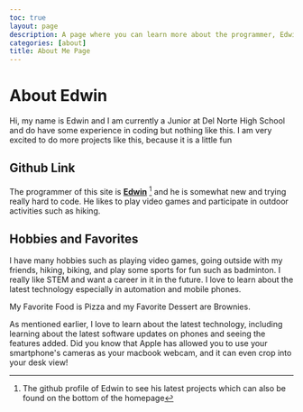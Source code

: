 ```yaml
---
toc: true
layout: page
description: A page where you can learn more about the programmer, Edwin and his activities and hobbies.
categories: [about]
title: About Me Page
---
```

# About Edwin

Hi, my name is Edwin and I am currently a Junior at Del Norte High School and do have some experience in coding but nothing like this. I am very excited to do more projects like this, because it is a little fun

## Github Link

The programmer of this site is **[Edwin](https://github.com/EdwinKuttappi)** [^1] and he is somewhat new and trying really hard to code. He likes to play video games and participate in outdoor activities such as hiking.

[^1]:The github profile of Edwin to see his latest projects which can also be found on the bottom of the homepage

## Hobbies and Favorites

I have many hobbies such as playing video games, going outside with my friends, hiking, biking, and play some sports for fun such as badminton. I really like STEM and want a career in it in the future. I love to learn about the latest technology especially in automation and mobile phones.

My Favorite Food is Pizza and my Favorite Dessert are Brownies.

As mentioned earlier, I love to learn about the latest technology, including learning about the latest software updates on phones and seeing the features added. Did you know that Apple has allowed you to use your smartphone's cameras as your macbook webcam, and it can even crop into your desk view!
